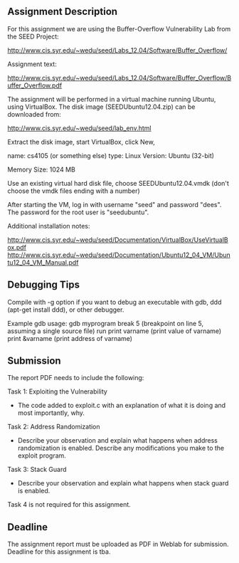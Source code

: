 Assignment Description
----

For this assignment we are using the Buffer-Overflow Vulnerability Lab from the SEED Project:

http://www.cis.syr.edu/~wedu/seed/Labs_12.04/Software/Buffer_Overflow/

Assignment text:

http://www.cis.syr.edu/~wedu/seed/Labs_12.04/Software/Buffer_Overflow/Buffer_Overflow.pdf

The assignment will be performed in a virtual machine running Ubuntu, using VirtualBox. The disk image (SEEDUbuntu12.04.zip) can be downloaded from:

http://www.cis.syr.edu/~wedu/seed/lab_env.html

Extract the disk image, start VirtualBox, click New, 

name: cs4105 (or something else)
type: Linux
Version: Ubuntu (32-bit)

Memory Size: 1024 MB

Use an existing virtual hard disk file, choose SEEDUbuntu12.04.vmdk (don't choose the vmdk files ending with a number)

After starting the VM, log in with username "seed" and password "dees". The password for the root user is "seedubuntu".

Additional installation notes:

http://www.cis.syr.edu/~wedu/seed/Documentation/VirtualBox/UseVirtualBox.pdf
http://www.cis.syr.edu/~wedu/seed/Documentation/Ubuntu12_04_VM/Ubuntu12_04_VM_Manual.pdf

Debugging Tips
----

Compile with -g option if you want to debug an executable with gdb, ddd (apt-get install ddd), or other debugger.

Example gdb usage:
gdb myprogram
break 5         (breakpoint on line 5, assuming a single source file)
run
print varname   (print value of varname)
print &varname  (print address of varname)

Submission
----

The report PDF needs to include the following:

Task 1: Exploiting the Vulnerability

- The code added to exploit.c with an explanation of what it is doing and most importantly, why.

Task 2: Address Randomization

- Describe your observation and explain what happens when address randomization is enabled. Describe any modifications you make to the exploit program.

Task 3: Stack Guard

- Describe your observation and explain what happens when stack guard is enabled.

Task 4 is not required for this assignment.

Deadline
----

The assignment report must be uploaded as PDF in Weblab for submission. Deadline for this assignment is tba.
